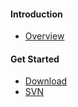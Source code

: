 #### Introduction ####
  * [Overview](Overview.md)

#### Get Started ####
  * [Download](Download.md)
  * [SVN](SVN.md)